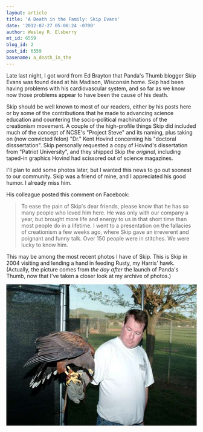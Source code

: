 ```yaml
---
layout: article
title: 'A Death in the Family: Skip Evans'
date: '2012-07-27 05:08:24 -0700'
author: Wesley R. Elsberry
mt_id: 6559
blog_id: 2
post_id: 6559
basename: a_death_in_the
---
```

Late last night, I got word from Ed Brayton that Panda's Thumb blogger Skip Evans was found dead at his Madison, Wisconsin home. Skip had been having problems with his cardiovascular system, and so far as we know now those problems appear to have been the cause of his death.

Skip should be well known to most of our readers, either by his posts here or by some of the contributions that he made to advancing science education and countering the socio-political machinations of the creationism movement. A couple of the high-profile things Skip did included much of the concept of NCSE's "Project Steve" and its naming, plus taking on (now convicted felon) "Dr." Kent Hovind concerning his "doctoral disssertation". Skip personally requested a copy of Hovind's dissertation from "Patriot University", and they shipped Skip _the original_, including taped-in graphics Hovind had scissored out of science magazines.

I'll plan to add some photos later, but I wanted this news to go out soonest to our community. Skip was a friend of mine, and I appreciated his good humor. I already miss him. 

His colleague posted this comment on Facebook:

> To ease the pain of Skip's dear friends, please know that he has so many people who loved him here. He was only with our company a year, but brought more life and energy to us in that short time than most people do in a lifetime. I went to a presentation on the fallacies of creationism a few weeks ago, where Skip gave an irreverent and poignant and funny talk. Over 150 people were in stitches. We were lucky to know him.

This may be among the most recent photos I have of Skip. This is Skip in 2004 visiting and lending a hand in feeding Rusty, my Harris' hawk. (Actually, the picture comes from _the day after_ the launch of Panda's Thumb, now that I've taken a closer look at my archive of photos.)

<img src="/uploads/2012/dscf7301_ws.jpg" alt="dscf7301_ws.jpg" width="560" height="373" class="mt-image-none" />
